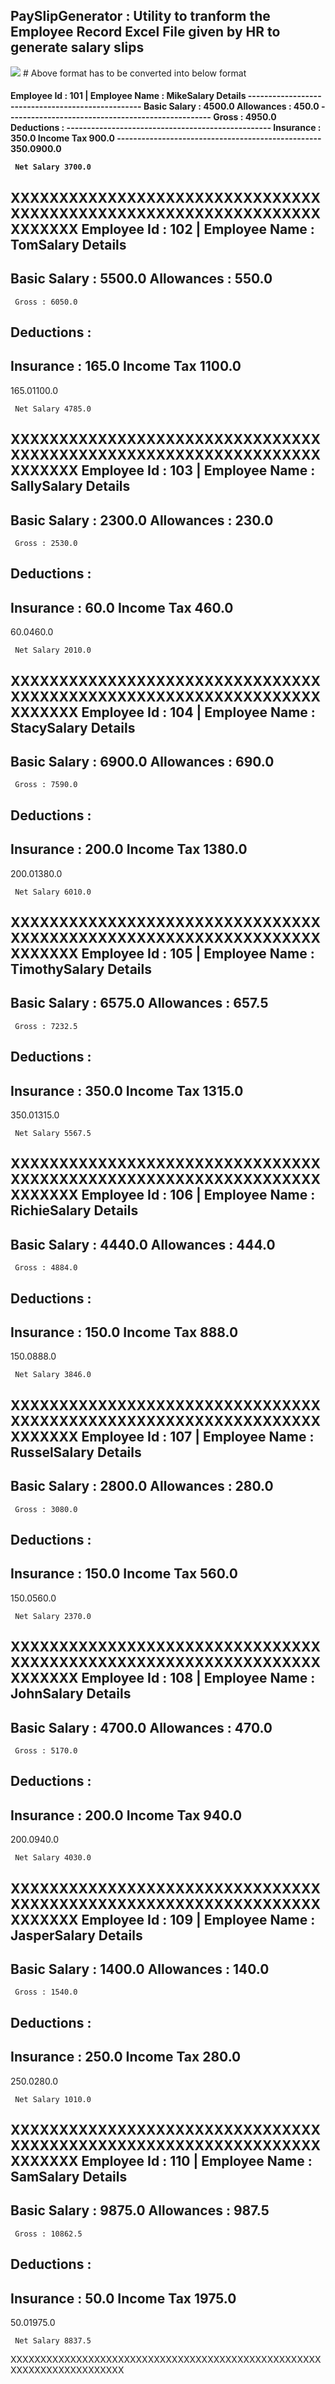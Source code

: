 ## PaySlipGenerator : Utility to tranform the Employee Record Excel File given by HR to generate salary slips

<img src="https://github.com/dheeraj-thedev/PaySlipGenerator/blob/master/EmployeeRecord.png">
# Above format has to be converted into below format 

<h4>
Employee Id : 101 | Employee Name : MikeSalary Details 
--------------------------------------------------
Basic Salary : 4500.0
Allowances : 450.0
--------------------------------------------------
	 Gross : 4950.0
Deductions :  
--------------------------------------------------
Insurance : 350.0
Income Tax 900.0
--------------------------------------------------
350.0900.0

	 Net Salary 3700.0


XXXXXXXXXXXXXXXXXXXXXXXXXXXXXXXXXXXXXXXXXXXXXXXXXXXXXXXXXXXXXXXXXXXXXXX
Employee Id : 102 | Employee Name : TomSalary Details 
--------------------------------------------------
Basic Salary : 5500.0
Allowances : 550.0
--------------------------------------------------
	 Gross : 6050.0
Deductions :  
--------------------------------------------------
Insurance : 165.0
Income Tax 1100.0
--------------------------------------------------
165.01100.0

	 Net Salary 4785.0


XXXXXXXXXXXXXXXXXXXXXXXXXXXXXXXXXXXXXXXXXXXXXXXXXXXXXXXXXXXXXXXXXXXXXXX
Employee Id : 103 | Employee Name : SallySalary Details 
--------------------------------------------------
Basic Salary : 2300.0
Allowances : 230.0
--------------------------------------------------
	 Gross : 2530.0
Deductions :  
--------------------------------------------------
Insurance : 60.0
Income Tax 460.0
--------------------------------------------------
60.0460.0

	 Net Salary 2010.0

XXXXXXXXXXXXXXXXXXXXXXXXXXXXXXXXXXXXXXXXXXXXXXXXXXXXXXXXXXXXXXXXXXXXXXX
Employee Id : 104 | Employee Name : StacySalary Details 
--------------------------------------------------
Basic Salary : 6900.0
Allowances : 690.0
--------------------------------------------------
	 Gross : 7590.0
Deductions :  
--------------------------------------------------
Insurance : 200.0
Income Tax 1380.0
--------------------------------------------------
200.01380.0

	 Net Salary 6010.0

XXXXXXXXXXXXXXXXXXXXXXXXXXXXXXXXXXXXXXXXXXXXXXXXXXXXXXXXXXXXXXXXXXXXXXX
Employee Id : 105 | Employee Name : TimothySalary Details 
--------------------------------------------------
Basic Salary : 6575.0
Allowances : 657.5
--------------------------------------------------
	 Gross : 7232.5
Deductions :  
--------------------------------------------------
Insurance : 350.0
Income Tax 1315.0
--------------------------------------------------
350.01315.0

	 Net Salary 5567.5

XXXXXXXXXXXXXXXXXXXXXXXXXXXXXXXXXXXXXXXXXXXXXXXXXXXXXXXXXXXXXXXXXXXXXXX
Employee Id : 106 | Employee Name : RichieSalary Details 
--------------------------------------------------
Basic Salary : 4440.0
Allowances : 444.0
--------------------------------------------------
	 Gross : 4884.0
Deductions :  
--------------------------------------------------
Insurance : 150.0
Income Tax 888.0
--------------------------------------------------
150.0888.0

	 Net Salary 3846.0


XXXXXXXXXXXXXXXXXXXXXXXXXXXXXXXXXXXXXXXXXXXXXXXXXXXXXXXXXXXXXXXXXXXXXXX
Employee Id : 107 | Employee Name : RusselSalary Details 
--------------------------------------------------
Basic Salary : 2800.0
Allowances : 280.0
--------------------------------------------------
	 Gross : 3080.0
Deductions :  
--------------------------------------------------
Insurance : 150.0
Income Tax 560.0
--------------------------------------------------
150.0560.0

	 Net Salary 2370.0


XXXXXXXXXXXXXXXXXXXXXXXXXXXXXXXXXXXXXXXXXXXXXXXXXXXXXXXXXXXXXXXXXXXXXXX
Employee Id : 108 | Employee Name : JohnSalary Details 
--------------------------------------------------
Basic Salary : 4700.0
Allowances : 470.0
--------------------------------------------------
	 Gross : 5170.0
Deductions :  
--------------------------------------------------
Insurance : 200.0
Income Tax 940.0
--------------------------------------------------
200.0940.0

	 Net Salary 4030.0


XXXXXXXXXXXXXXXXXXXXXXXXXXXXXXXXXXXXXXXXXXXXXXXXXXXXXXXXXXXXXXXXXXXXXXX
Employee Id : 109 | Employee Name : JasperSalary Details 
--------------------------------------------------
Basic Salary : 1400.0
Allowances : 140.0
--------------------------------------------------
	 Gross : 1540.0
Deductions :  
--------------------------------------------------
Insurance : 250.0
Income Tax 280.0
--------------------------------------------------
250.0280.0

	 Net Salary 1010.0

XXXXXXXXXXXXXXXXXXXXXXXXXXXXXXXXXXXXXXXXXXXXXXXXXXXXXXXXXXXXXXXXXXXXXXX
Employee Id : 110 | Employee Name : SamSalary Details 
--------------------------------------------------
Basic Salary : 9875.0
Allowances : 987.5
--------------------------------------------------
	 Gross : 10862.5
Deductions :  
--------------------------------------------------
Insurance : 50.0
Income Tax 1975.0
--------------------------------------------------
50.01975.0

	 Net Salary 8837.5

XXXXXXXXXXXXXXXXXXXXXXXXXXXXXXXXXXXXXXXXXXXXXXXXXXXXXXXXXXXXXXXXXXXXXXX

</h4>
